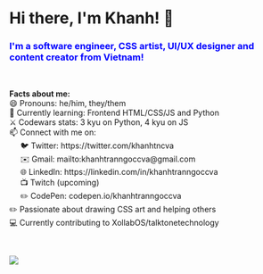 <h1>Hi there, I'm Khanh! 👋</h1>


<h3 style="color: blue; border-bottom: none">I'm a software engineer, CSS artist, UI/UX designer and content creator from Vietnam!</h3>

<p>&nbsp;</p>

<div><b>Facts about me:</b></div>
<div>😄 Pronouns: he/him, they/them</li>
<div>🌱 Currently learning: Frontend HTML/CSS/JS and Python</li>
<div>⚔️ Codewars stats: 3 kyu on Python, 4 kyu on JS</li>
<div>📫 Connect with me on:
  <div>
    <div>&nbsp;&nbsp;&nbsp;&nbsp;&nbsp;🐦 Twitter: https://twitter.com/khanhtncva</div>
    <div>&nbsp;&nbsp;&nbsp;&nbsp;&nbsp;✉️ Gmail: mailto:khanhtranngoccva@gmail.com</div>
    <div>&nbsp;&nbsp;&nbsp;&nbsp;&nbsp;🌐 LinkedIn: https://linkedin.com/in/khanhtranngoccva</div>
    <div>&nbsp;&nbsp;&nbsp;&nbsp;&nbsp;📺 Twitch (upcoming)</div>
    <div>&nbsp;&nbsp;&nbsp;&nbsp;&nbsp;✏️ CodePen: codepen.io/khanhtranngoccva</div>
  </div>
</div>
<div>✏️ Passionate about drawing CSS art and helping others</div>
<div>💻 Currently contributing to XollabOS/talktonetechnology</div>


<p>&nbsp;</p>

<img src="https://github-readme-stats.vercel.app/api?username=khanhtranngoccva">

